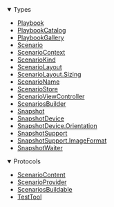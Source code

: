 <details open>
<summary>Types</summary>

  - [Playbook](Playbook)
  - [PlaybookCatalog](PlaybookCatalog)
  - [PlaybookGallery](PlaybookGallery)
  - [Scenario](Scenario)
  - [ScenarioContext](ScenarioContext)
  - [ScenarioKind](ScenarioKind)
  - [ScenarioLayout](ScenarioLayout)
  - [ScenarioLayout.Sizing](ScenarioLayout_Sizing)
  - [ScenarioName](ScenarioName)
  - [ScenarioStore](ScenarioStore)
  - [ScenarioViewController](ScenarioViewController)
  - [ScenariosBuilder](ScenariosBuilder)
  - [Snapshot](Snapshot)
  - [SnapshotDevice](SnapshotDevice)
  - [SnapshotDevice.Orientation](SnapshotDevice_Orientation)
  - [SnapshotSupport](SnapshotSupport)
  - [SnapshotSupport.ImageFormat](SnapshotSupport_ImageFormat)
  - [SnapshotWaiter](SnapshotWaiter)

</details>

<details open>
<summary>Protocols</summary>

  - [ScenarioContent](ScenarioContent)
  - [ScenarioProvider](ScenarioProvider)
  - [ScenariosBuildable](ScenariosBuildable)
  - [TestTool](TestTool)

</details>
